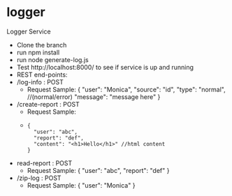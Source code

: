 # logger
Logger Service

- Clone the branch
- run npm install
- run node generate-log.js
- Test http://localhost:8000/ to see if service is up and running
- REST end-points:
- /log-info : POST 
  - Request Sample:
    {
    "user": "Monica",
    "source": "id",
    "type": "normal", //(normal/error)
    "message": "message here"
  }
- /create-report : POST
  - Request Sample:
  - ```
    {
      "user": "abc",
      "report": "def",
      "content": "<h1>Hello</h1>" //html content
    }
    ```
- read-report : POST
  - Request Sample:
  {
    "user": "abc",
    "report": "def"
  }
- /zip-log : POST
  - Request Sample:
    {
      "user": "Monica"
    }
